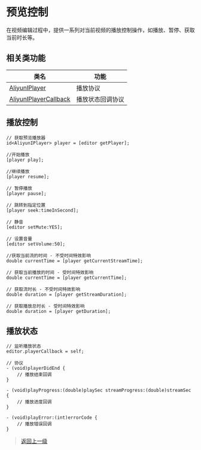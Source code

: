
# 预览控制
在视频编辑过程中，提供一系列对当前视频的播放控制操作，如播放、暂停、获取当前时长等。

## 相关类功能

| 类名 | 功能 |
| ---- | ---- |
| [AliyunIPlayer](https://alivc-demo-cms.alicdn.com/versionProduct/doc/shortVideo/iOS_cn/Protocols/AliyunIPlayer.html) | 播放协议 |
| [AliyunIPlayerCallback](https://alivc-demo-cms.alicdn.com/versionProduct/doc/shortVideo/iOS_cn/Protocols/AliyunIPlayerCallback.html) | 播放状态回调协议 |

## 播放控制
```ObjC
// 获取预览播放器
id<AliyunIPlayer> player = [editor getPlayer];

//开始播放	
[player play];

//继续播放
[player resume];

// 暂停播放
[player pause];

// 跳转到指定位置
[player seek:timeInSecond];

// 静音
[editor setMute:YES];

// 设置音量
[editor setVolume:50];

//获取当前流的时间 - 不受时间特效影响
double currentTime = [player getCurrentStreamTime];

// 获取当前播放的时间 - 受时间特效影响
double currentTime = [player getCurrentTime];

// 获取流时长 - 不受时间特效影响
double duration = [player getStreamDuration];

// 获取播放总时长 - 受时间特效影响
double duration = [player getDuration];
```

## 播放状态

```ObjC
// 监听播放状态
editor.playerCallback = self;

// 协议
- (void)playerDidEnd {
    // 播放结束回调
}

- (void)playProgress:(double)playSec streamProgress:(double)streamSec {
    // 播放进度回调
}

- (void)playError:(int)errorCode {
    // 播放错误回调
}

```

>[返回上一级](README.md)